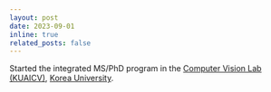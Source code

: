 ```yaml
---
layout: post
date: 2023-09-01
inline: true
related_posts: false
---
```


Started the integrated MS/PhD program in the <a href="https://cvlab.korea.ac.kr" target="_blank">Computer Vision Lab (KUAICV)</a>, <a href="https://www.korea.ac.kr" target="_blank">Korea University</a>.
